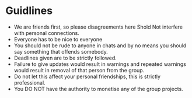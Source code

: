 # Guidlines
  - We are friends first, so please disagreements here Shold Not interfere with personal connections.
  - Everyone has to be nice to everyone
  - You should not be rude to anyone in chats and by no means you should say something that offends somebody.
  - Deadlines given are to be strictly followed.
  - Failure to give updates would result in warnings and repeated warnings would result in removal of that person from the group.
  - Do not let this affect your personal friendships, this is strictly professional.
  - You DO NOT have the authority to monetise any of the group projects. 
